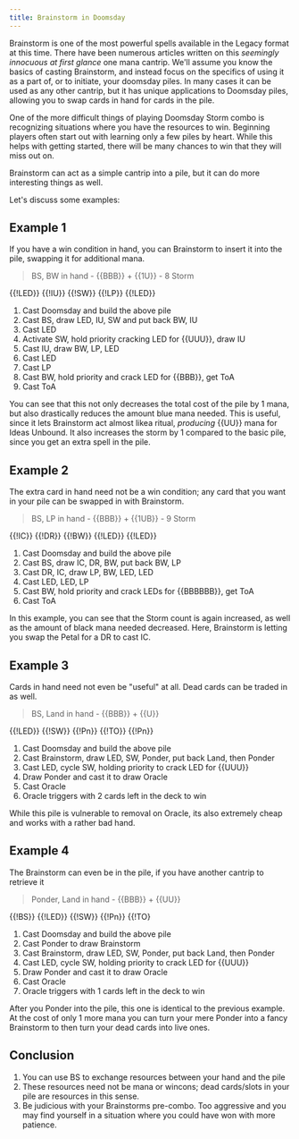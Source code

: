 ```yaml
---
title: Brainstorm in Doomsday
---
```


Brainstorm is one of the most powerful spells available in the Legacy format at
this time. There have been numerous articles written on this *seemingly
innocuous at first glance* one mana cantrip. We'll assume you know the basics of casting Brainstorm,
and instead focus on the specifics of using it as a part
of, or to initiate, your doomsday piles. In many cases it can be used as any other
cantrip, but it has unique applications to Doomsday piles, allowing you to swap
cards in hand for cards in the pile.

One of the more difficult things of playing Doomsday Storm combo is recognizing
situations where you have the resources to win. Beginning players often start
out with learning only a few piles by heart. While this helps with getting
started, there will be many chances to win that they will miss out on.

Brainstorm can act as a simple cantrip into a pile, but it can do more interesting things as well.

Let's discuss some examples:

## Example 1

If you have a win condition in hand, you can Brainstorm to insert it into the pile, swapping it for additional mana.

> BS, BW in hand - {{BBB}} + {{1U}} - 8 Storm

<row variant="pile">{{!LED}} {{!IU}} {{!SW}} {{!LP}} {{!LED}}</row>

1. Cast Doomsday and build the above pile
2. Cast BS, draw LED, IU, SW and put back BW, IU
3. Cast LED
4. Activate SW, hold priority cracking LED for {{UUU}}, draw IU
5. Cast IU, draw BW, LP, LED
6. Cast LED
7. Cast LP
8. Cast BW, hold priority and crack LED for {{BBB}}, get ToA
9. Cast ToA

You can see that this not only decreases the total cost of the pile by 1 mana,
but also drastically reduces the amount blue mana needed. This is useful, since
it lets Brainstorm act almost likea ritual, *producing* {{UU}} mana for
Ideas Unbound. It also increases the storm by 1 compared to the basic pile,
since you get an extra spell in the pile.

## Example 2

The extra card in hand need not be a win condition; any card that you want in your pile can be swapped in with Brainstorm.

> BS, LP in hand - {{BBB}} + {{1UB}} - 9 Storm


<row variant="pile">{{!IC}} {{!DR}} {{!BW}} {{!LED}} {{!LED}}</row>

1. Cast Doomsday and build the above pile
2. Cast BS, draw IC, DR, BW, put back BW, LP
3. Cast DR, IC, draw LP, BW, LED, LED
4. Cast LED, LED, LP
5. Cast BW, hold priority and crack LEDs for {{BBBBBB}}, get ToA
6. Cast ToA

In this example, you can see that the Storm count is again increased, as well as
the amount of black mana needed decreased. Here, Brainstorm is letting you swap
the Petal for a DR to cast IC.

## Example 3

Cards in hand need not even be "useful" at all. Dead cards can be traded in as well.

> BS, Land in hand - {{BBB}} + {{U}}

<row variant="pile">{{!LED}} {{!SW}} {{!Pn}} {{!TO}} {{!Pn}}</row>

1. Cast Doomsday and build the above pile
2. Cast Brainstorm, draw LED, SW, Ponder, put back Land, then Ponder
3. Cast LED, cycle SW, holding priority to crack LED for {{UUU}}
4. Draw Ponder and cast it to draw Oracle
5. Cast Oracle
6. Oracle triggers with 2 cards left in the deck to win

While this pile is vulnerable to removal on Oracle, its also extremely cheap and works with a rather bad hand.

## Example 4

The Brainstorm can even be in the pile, if you have another cantrip to retrieve it

> Ponder, Land in hand - {{BBB}} + {{UU}}

<row variant="pile">{{!BS}} {{!LED}} {{!SW}} {{!Pn}} {{!TO}</row>

1. Cast Doomsday and build the above pile
2. Cast Ponder to draw Brainstorm
2. Cast Brainstorm, draw LED, SW, Ponder, put back Land, then Ponder
3. Cast LED, cycle SW, holding priority to crack LED for {{UUU}}
4. Draw Ponder and cast it to draw Oracle
5. Cast Oracle
6. Oracle triggers with 1 cards left in the deck to win

After you Ponder into the pile, this one is identical to the previous example. At the cost of only 1 more mana you can
turn your mere Ponder into a fancy Brainstorm to then turn your dead cards into live ones.

## Conclusion

1. You can use BS to exchange resources between your hand and the pile
2. These resources need not be mana or wincons; dead cards/slots in your pile are resources in this sense.
3. Be judicious with your Brainstorms pre-combo. Too aggressive and you may find yourself in a situation where you could have won with more patience.
